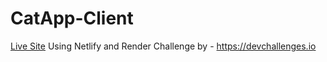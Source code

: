 # CatApp-Client

[Live Site](https://catapp2023.netlify.app/)
Using Netlify and Render 
Challenge by - https://devchallenges.io
